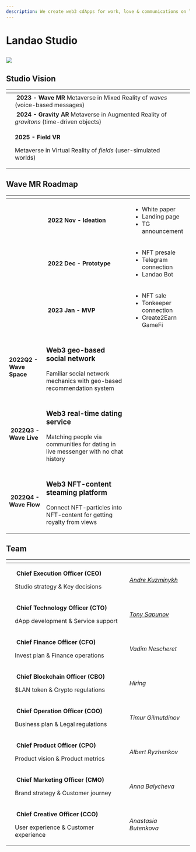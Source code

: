 ```yaml
---
description: We create web3 cdApps for work, love & communications on TON-blockchain
---
```


# Landao Studio

## ![](../.gitbook/assets/telegram-cloud-document-2-5204222910629160424.jpg)

## Studio Vision

<table data-view="cards"><thead><tr><th></th><th></th><th></th><th data-hidden data-card-cover data-type="files"></th></tr></thead><tbody><tr><td></td><td><strong></strong><img src="../.gitbook/assets/telegram-cloud-document-2-5197520528264407570 (1).jpg" alt="" data-size="line"> <strong>2023 -</strong> <strong>Wave MR</strong> Metaverse in Mixed Reality of <em>waves</em> (voice-based messages)</td><td></td><td></td></tr><tr><td></td><td><strong></strong><img src="../.gitbook/assets/telegram-cloud-document-2-5197520528264407569.jpg" alt="" data-size="line"> <strong>2024 - Gravity AR</strong> Metaverse in Augmented Reality of <em>gravitons</em> (time-driven objects)</td><td></td><td></td></tr><tr><td></td><td><p><strong></strong><img src="../.gitbook/assets/telegram-cloud-document-2-5197520528264407568.jpg" alt="" data-size="line"><strong>2025 - Field VR</strong></p><p>Metaverse in Virtual Reality of <em>fields</em> (user-simulated worlds)</p></td><td></td><td></td></tr></tbody></table>

## Wave MR Roadmap

<table data-view="cards"><thead><tr><th></th><th></th><th></th></tr></thead><tbody><tr><td></td><td><img src="../.gitbook/assets/telegram-cloud-document-2-5197520528264407570 (1).jpg" alt="" data-size="line"> <strong>2022 Nov - Ideation</strong></td><td><ul><li>White paper</li><li>Landing page</li><li>TG announcement</li></ul></td></tr><tr><td></td><td><img src="../.gitbook/assets/telegram-cloud-document-2-5197520528264407570 (1).jpg" alt="" data-size="line"> <strong>2022 Dec - Prototype</strong></td><td><ul><li>NFT presale</li><li>Telegram connection</li><li>Landao Bot</li></ul></td></tr><tr><td></td><td><img src="../.gitbook/assets/telegram-cloud-document-2-5197520528264407570 (1).jpg" alt="" data-size="line"> <strong>2023 Jan - MVP</strong></td><td><ul><li>NFT sale</li><li>Tonkeeper connection</li><li>Create2Earn GameFi </li></ul></td></tr><tr><td><img src="../.gitbook/assets/telegram-cloud-document-2-5197520528264407570 (1).jpg" alt="" data-size="line"><strong>2022Q2 - Wave Space</strong></td><td><h3 id="geo-based-social-network-in-web3">Web3 geo-based social network</h3><p>Familiar social network mechanics with geo-based recommendation system</p></td><td></td></tr><tr><td><img src="../.gitbook/assets/telegram-cloud-document-2-5197520528264407570 (1).jpg" alt="" data-size="line"> <strong>2022Q3 - Wave Live</strong></td><td><h3 id="real-time-dating-service-in-web3">Web3 real-time dating service</h3><p>Matching people via communities for dating in live messenger with no chat history</p></td><td></td></tr><tr><td><img src="../.gitbook/assets/telegram-cloud-document-2-5197520528264407570 (1).jpg" alt="" data-size="line"> <strong>2022Q4 - Wave Flow</strong></td><td><h3 id="nft-content-steaming-platform-in-web3">Web3 NFT-content steaming platform</h3><p>Connect NFT-particles into NFT-content for getting royalty from views</p></td><td></td></tr></tbody></table>

## Team

<table data-card-size="large" data-view="cards"><thead><tr><th></th><th></th><th></th></tr></thead><tbody><tr><td><img src="../.gitbook/assets/telegram-cloud-document-2-5197520528264407578.jpg" alt=""></td><td><p><strong></strong><img src="../.gitbook/assets/telegram-cloud-document-2-5197520528264407610.jpg" alt="" data-size="line"> <strong>Chief Execution Officer (CEO)</strong></p><p>Studio strategy &#x26; Key decisions</p></td><td><em></em><a href="https://www.linkedin.com/in/andre-kuzminykh/"><em>Andre Kuzminykh</em></a><em></em></td></tr><tr><td><img src="../.gitbook/assets/telegram-cloud-document-2-5197520528264407583 (1).jpg" alt=""></td><td><p><strong></strong><img src="../.gitbook/assets/telegram-cloud-document-2-5197520528264407615.jpg" alt="" data-size="line"> <strong>Chief Technology Officer (CTO)</strong></p><p>dApp development &#x26; Service support</p></td><td><em></em><a href="https://www.linkedin.com/in/sapun4ik/"><em>Tony Sapunov</em></a><em></em></td></tr><tr><td><img src="../.gitbook/assets/telegram-cloud-document-2-5197520528264407582.jpg" alt=""></td><td><p><strong></strong><img src="../.gitbook/assets/telegram-cloud-document-2-5197520528264407614.jpg" alt="" data-size="line"> <strong>Chief Finance Officer (CFO)</strong></p><p>Invest plan &#x26; Finance operations</p></td><td><em>Vadim Nescheret</em></td></tr><tr><td><img src="../.gitbook/assets/telegram-cloud-document-2-5197520528264407601.jpg" alt=""></td><td><p><strong></strong><img src="../.gitbook/assets/telegram-cloud-document-2-5197520528264407612.jpg" alt="" data-size="line"> <strong>Chief Blockchain Officer (CBO)</strong></p><p>$LAN token &#x26; Crypto regulations</p></td><td><em>Hiring</em></td></tr><tr><td><img src="../.gitbook/assets/telegram-cloud-document-2-5197520528264407580.jpg" alt=""></td><td><p><strong></strong><img src="../.gitbook/assets/telegram-cloud-document-2-5197520528264407613.jpg" alt="" data-size="line"> <strong>Chief Operation Officer (COO)</strong></p><p>Business plan &#x26; Legal regulations</p></td><td><em>Timur Gilmutdinov</em></td></tr><tr><td><img src="../.gitbook/assets/telegram-cloud-document-2-5197520528264407576.jpg" alt=""></td><td><p><strong></strong><img src="../.gitbook/assets/telegram-cloud-document-2-5197520528264407608.jpg" alt="" data-size="line"> <strong>Chief Product Officer (CPO)</strong></p><p>Product vision &#x26; Product metrics</p></td><td><em>Albert Ryzhenkov</em> </td></tr><tr><td><img src="../.gitbook/assets/telegram-cloud-document-2-5197520528264407577.jpg" alt=""></td><td><p><strong></strong><img src="../.gitbook/assets/telegram-cloud-document-2-5197520528264407611.jpg" alt="" data-size="line"> <strong>Chief Marketing Officer (CMO)</strong></p><p>Brand strategy &#x26; Customer journey </p></td><td><em>Anna Balycheva</em> </td></tr><tr><td><img src="../.gitbook/assets/telegram-cloud-document-2-5197520528264407579.jpg" alt=""></td><td><p><strong></strong><img src="../.gitbook/assets/telegram-cloud-document-2-5197520528264407618.jpg" alt="" data-size="line"> <strong>Chief Creative Officer (CCO)</strong></p><p>User experience &#x26; Customer experience</p></td><td><em>Anastasia Butenkova</em></td></tr></tbody></table>

